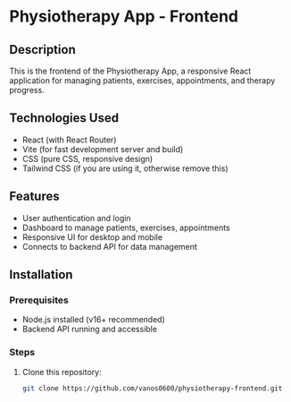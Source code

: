 # Physiotherapy App - Frontend

## Description
This is the frontend of the Physiotherapy App, a responsive React application for managing patients, exercises, appointments, and therapy progress.

## Technologies Used
- React (with React Router)
- Vite (for fast development server and build)
- CSS (pure CSS, responsive design)
- Tailwind CSS (if you are using it, otherwise remove this)

## Features
- User authentication and login
- Dashboard to manage patients, exercises, appointments
- Responsive UI for desktop and mobile
- Connects to backend API for data management

## Installation

### Prerequisites
- Node.js installed (v16+ recommended)
- Backend API running and accessible

### Steps
1. Clone this repository:
   ```bash
   git clone https://github.com/vanos0600/physiotherapy-frontend.git
